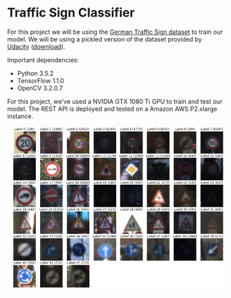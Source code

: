 # Traffic Sign Classifier

For this project we will be using the [German Traffic Sign dataset](http://benchmark.ini.rub.de/?section=gtsrb&subsection=dataset) to train our model. 
We will be using a pickled version of the dataset provided by [Udacity](www.udacity.com) ([download](https://d17h27t6h515a5.cloudfront.net/topher/2017/February/5898cd6f_traffic-signs-data/traffic-signs-data.zip)).

Important dependencies:
- Python 3.5.2
- TensorFlow 1.1.0
- OpenCV 3.2.0.7

For this project, we've used a NVIDIA GTX 1080 Ti GPU to train and test our model. The REST API is deployed and tested on a Amazon AWS P2.xlarge instance.

![alt tag](https://github.com/indradenbakker/traffic-sign-classifier/blob/master/images/example_training_images.png?raw=true)
